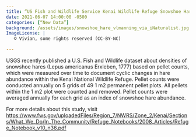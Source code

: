 ```yaml
--- 
title: “US Fish and Wildlife Service Kenai Wildlife Refuge Snowshoe Hare dataset published” 
date: 2021-06-07 14:00:00 -0500
categories: [“New Data”] 
background: /assets/images/snowshoe_hare_vlmanning_via_iNaturalist.jpg
ImageLicense: | 
   © Vivian, some rights reserved (CC-BY-NC)

--- 
```


USGS recently published a U.S. Fish and Wildlife dataset about densities of  snowshoe hares (Lepus americanus Erxleben, 1777) based on pellet counts, which were measured over time to document cyclic changes in hare abundance within the Kenai National Wildlife Refuge. Pellet counts were conducted annually on 5 grids of 49 1 m2 permanent pellet plots. All pellets within the 1 m2 plot were counted and removed. Pellet counts were averaged annually for each grid as an index of snowshoe hare abundance. 

For more details about this study, visit https://www.fws.gov/uploadedFiles/Region_7/NWRS/Zone_2/Kenai/Sections/What_We_Do/In_The_Community/Refuge_Notebooks/2008_Articles/Refuge_Notebook_v10_n36.pdf  